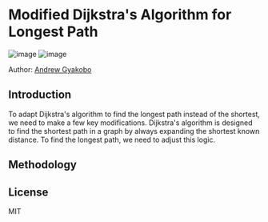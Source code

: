 # Modified Dijkstra's Algorithm for Longest Path

![image](https://img.shields.io/badge/Python-FFD43B?style=for-the-badge&logo=python&logoColor=blue)
![image](https://img.shields.io/badge/windows%20terminal-4D4D4D?style=for-the-badge&logo=windows%20terminal&logoColor=white)

Author: [Andrew Gyakobo](https://github.com/Gyakobo)

## Introduction

To adapt Dijkstra's algorithm to find the longest path instead of the shortest, we need to make a few key modifications. Dijkstra's algorithm is designed to find the shortest path in a graph by always expanding the shortest known distance. To find the longest path, we need to adjust this logic.

## Methodology



## License
MIT